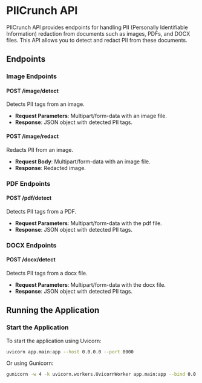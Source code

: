 # PIICrunch API

PIICrunch API provides endpoints for handling PII (Personally Identifiable Information) redaction from documents such as images, PDFs, and DOCX files. This API allows you to detect and redact PII from these documents.

## Endpoints

### Image Endpoints

#### POST /image/detect

Detects PII tags from an image.

- **Request Parameters**: Multipart/form-data with an image file.
- **Response**: JSON object with detected PII tags.

#### POST /image/redact

Redacts PII from an image.

- **Request Body**: Multipart/form-data with an image file.
- **Response**: Redacted image.

### PDF Endpoints

#### POST /pdf/detect

Detects PII tags from a PDF.

- **Request Parameters**: Multipart/form-data with the pdf file.
- **Response**: JSON object with detected PII tags.

### DOCX Endpoints

#### POST /docx/detect

Detects PII tags from a docx file.

- **Request Parameters**: Multipart/form-data with the docx file.
- **Response**: JSON object with detected PII tags.

## Running the Application

### Start the Application

To start the application using Uvicorn:

```bash
uvicorn app.main:app --host 0.0.0.0 --port 8000
```

Or using Gunicorn:

```bash
gunicorn -w 4 -k uvicorn.workers.UvicornWorker app.main:app --bind 0.0.0.0:8000
```
